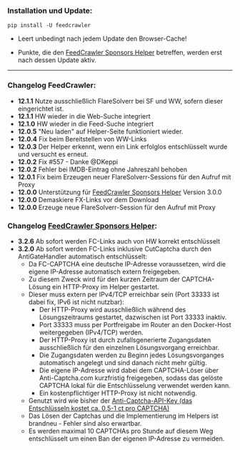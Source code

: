 ### Installation und Update:

`pip install -U feedcrawler`

- Leert unbedingt nach jedem Update den Browser-Cache!

- Punkte, die  den [FeedCrawler Sponsors Helper](https://github.com/rix1337/RSScrawler/wiki/5.-FeedCrawler-Sponsors-Helper)  betreffen, werden erst nach dessen Update aktiv.

---

### Changelog FeedCrawler:

- **12.1.1** Nutze ausschließlich FlareSolverr bei SF und WW, sofern dieser eingerichtet ist.
- **12.1.1** HW wieder in die Web-Suche integriert
- **12.1.0** HW wieder in die Feed-Suche integriert
- **12.0.5** "Neu laden" auf Helper-Seite funktioniert wieder.
- **12.0.4** Fix beim Bereitstellen von WW-Links
- **12.0.3** Der Helper erkennt, wenn ein Link erfolglos entschlüsselt wurde und versucht es erneut.
- **12.0.2** Fix #557 - Danke @DKeppi
- **12.0.2** Fehler bei IMDB-Eintrag ohne Jahreszahl behoben
- **12.0.1** Fix beim Erzeugen neuer FlareSolverr-Sessions für den Aufruf mit Proxy
- **12.0.0** Unterstützung für [FeedCrawler Sponsors Helper](https://github.com/rix1337/FeedCrawler/wiki/5.-FeedCrawler-Sponsors-Helper) Version 3.0.0
- **12.0.0** Demaskiere FX-Links vor dem Download
- **12.0.0** Erzeuge neue FlareSolverr-Session für den Aufruf mit Proxy

### Changelog [FeedCrawler Sponsors Helper](https://github.com/rix1337/FeedCrawler/wiki/5.-FeedCrawler-Sponsors-Helper):
- **3.2.6** Ab sofort werden FC-Links auch von HW korrekt entschlüsselt
- **3.2.0** Ab sofort werden FC-Links inklusive CutCaptcha durch den AntiGateHandler automatisch entschlüsselt:
    - Da FC-CAPTCHA eine deutsche IP-Adresse voraussetzen, wird die eigene IP-Adresse automatisch extern freigegeben.
    - Zu diesem Zweck wird für den kurzen Zeitraum der CAPTCHA-Lösung ein HTTP-Proxy im Helper gestartet.
    - Dieser muss extern per IPv4/TCP erreichbar sein (Port 33333 ist dabei fix, IPv6 ist nicht nutzbar):
       - Der HTTP-Proxy wird ausschließlich während des Lösungszeitraums gestartet, dazwischen ist Port 33333 inaktiv.
       - Port 33333 muss per Portfreigabe im Router an den Docker-Host weitergegeben (IPv4/TCP) werden.
       - Der HTTP-Proxy ist durch zufallsgenerierte Zugangsdaten ausschließlich für den einzelnen Lösungsvorgang erreichbar.
       - Die Zugangsdaten werden zu Beginn jedes Lösungsvorganges automatisch angelegt und sind danach nicht mehr gültig.
       - Die eigene IP-Adresse wird dabei dem CAPTCHA-Löser über Anti-Captcha.com kurzfristig freigegeben,
         sodass das gelöste CAPTCHA lokal für die Entschlüsselung verwendet werden kann.
       - Ein kostenpflichtiger HTTP-Proxy ist nicht notwendig.
    - Genutzt wird wie bisher der [Anti-Captcha-API-Key (das Entschlüsseln kostet ca. 0,5-1 ct pro CAPTCHA)](http://getcaptchasolution.com/zuoo67f5cq)
    - Das Lösen der Captchas und die Implementierung im Helpers ist brandneu - Fehler sind also erwartbar.
    - Es werden maximal 10 CAPTCHAs pro Stunde auf diesem Weg entschlüsselt um einen Ban der eigenen IP-Adresse zu vermeiden.
